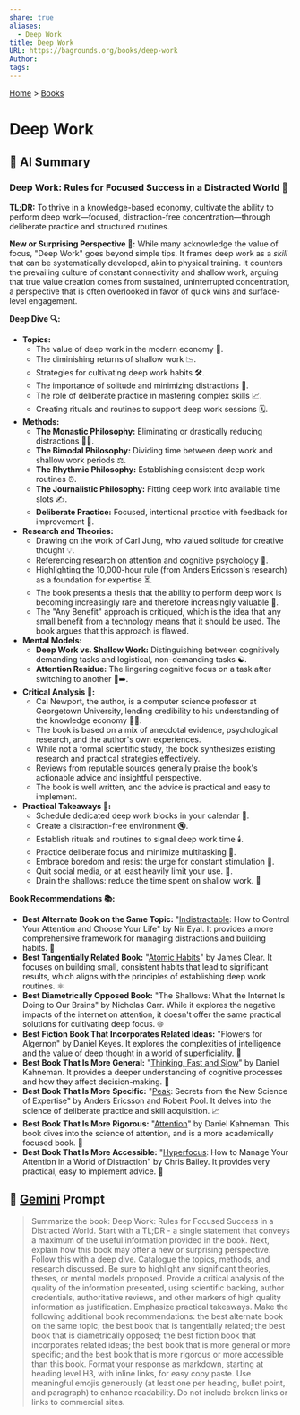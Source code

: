 ```yaml
---
share: true
aliases:
  - Deep Work
title: Deep Work
URL: https://bagrounds.org/books/deep-work
Author: 
tags: 
---
```

[Home](../index.md) > [Books](./index.md)  
# Deep Work  
## 🤖 AI Summary  
### Deep Work: Rules for Focused Success in a Distracted World 🧠  
**TL;DR:** To thrive in a knowledge-based economy, cultivate the ability to perform deep work—focused, distraction-free concentration—through deliberate practice and structured routines.  
  
**New or Surprising Perspective 🤯:** While many acknowledge the value of focus, "Deep Work" goes beyond simple tips. It frames deep work as a *skill* that can be systematically developed, akin to physical training. It counters the prevailing culture of constant connectivity and shallow work, arguing that true value creation comes from sustained, uninterrupted concentration, a perspective that is often overlooked in favor of quick wins and surface-level engagement.  
  
**Deep Dive 🔍:**  
* **Topics:**  
    * The value of deep work in the modern economy 💼.  
    * The diminishing returns of shallow work 📉.  
    * Strategies for cultivating deep work habits 🛠️.  
    * The importance of solitude and minimizing distractions 🧘.  
    * The role of deliberate practice in mastering complex skills 📈.  
    * Creating rituals and routines to support deep work sessions 🗓️.  
* **Methods:**  
    * **The Monastic Philosophy:** Eliminating or drastically reducing distractions 🚫📱.  
    * **The Bimodal Philosophy:** Dividing time between deep work and shallow work periods ⚖️.  
    * **The Rhythmic Philosophy:** Establishing consistent deep work routines ⏰.  
    * **The Journalistic Philosophy:** Fitting deep work into available time slots ✍️.  
    * **Deliberate Practice:** Focused, intentional practice with feedback for improvement 🎯.  
* **Research and Theories:**  
    * Drawing on the work of Carl Jung, who valued solitude for creative thought 💡.  
    * Referencing research on attention and cognitive psychology 🧠.  
    * Highlighting the 10,000-hour rule (from Anders Ericsson's research) as a foundation for expertise ⏳.  
    * The book presents a thesis that the ability to perform deep work is becoming increasingly rare and therefore increasingly valuable 💎.  
    * The "Any Benefit" approach is critiqued, which is the idea that any small benefit from a technology means that it should be used. The book argues that this approach is flawed.  
* **Mental Models:**  
    * **Deep Work vs. Shallow Work:** Distinguishing between cognitively demanding tasks and logistical, non-demanding tasks ☯️.  
    * **Attention Residue:** The lingering cognitive focus on a task after switching to another 🧠➡️.  
* **Critical Analysis 🧐:**  
    * Cal Newport, the author, is a computer science professor at Georgetown University, lending credibility to his understanding of the knowledge economy 🧑‍🏫.  
    * The book is based on a mix of anecdotal evidence, psychological research, and the author's own experiences.  
    * While not a formal scientific study, the book synthesizes existing research and practical strategies effectively.  
    * Reviews from reputable sources generally praise the book's actionable advice and insightful perspective.  
    * The book is well written, and the advice is practical and easy to implement.  
* **Practical Takeaways 📝:**  
    * Schedule dedicated deep work blocks in your calendar 📅.  
    * Create a distraction-free environment 🔇.  
    * Establish rituals and routines to signal deep work time 🕯️.  
    * Practice deliberate focus and minimize multitasking 🚫.  
    * Embrace boredom and resist the urge for constant stimulation 🥱.  
    * Quit social media, or at least heavily limit your use. 🤳.  
    * Drain the shallows: reduce the time spent on shallow work. 🌊  
  
**Book Recommendations 📚:**  
* **Best Alternate Book on the Same Topic:** "[Indistractable](./indistractable.md): How to Control Your Attention and Choose Your Life" by Nir Eyal. It provides a more comprehensive framework for managing distractions and building habits. 🧘  
* **Best Tangentially Related Book:** "[Atomic Habits](./atomic-habits.md)" by James Clear. It focuses on building small, consistent habits that lead to significant results, which aligns with the principles of establishing deep work routines. ⚛️  
* **Best Diametrically Opposed Book:** "The Shallows: What the Internet Is Doing to Our Brains" by Nicholas Carr. While it explores the negative impacts of the internet on attention, it doesn't offer the same practical solutions for cultivating deep focus. 🌐  
* **Best Fiction Book That Incorporates Related Ideas:** "Flowers for Algernon" by Daniel Keyes. It explores the complexities of intelligence and the value of deep thought in a world of superficiality. 🌸  
* **Best Book That Is More General:** "[Thinking, Fast and Slow](./thinking-fast-and-slow.md)" by Daniel Kahneman. It provides a deeper understanding of cognitive processes and how they affect decision-making. 🧠  
* **Best Book That Is More Specific:** "[Peak](./peak.md): Secrets from the New Science of Expertise" by Anders Ericsson and Robert Pool. It delves into the science of deliberate practice and skill acquisition. 📈  
* **Best Book That Is More Rigorous:** "[Attention](./attention.md)" by Daniel Kahneman. This book dives into the science of attention, and is a more academically focused book. 🔬  
* **Best Book That Is More Accessible:** "[Hyperfocus](./hyperfocus.md): How to Manage Your Attention in a World of Distraction" by Chris Bailey. It provides very practical, easy to implement advice. 🎯  
  
## 💬 [Gemini](https://gemini.google.com) Prompt  
> Summarize the book: Deep Work: Rules for Focused Success in a Distracted World. Start with a TL;DR - a single statement that conveys a maximum of the useful information provided in the book. Next, explain how this book may offer a new or surprising perspective. Follow this with a deep dive. Catalogue the topics, methods, and research discussed. Be sure to highlight any significant theories, theses, or mental models proposed. Provide a critical analysis of the quality of the information presented, using scientific backing, author credentials, authoritative reviews, and other markers of high quality information as justification. Emphasize practical takeaways. Make the following additional book recommendations: the best alternate book on the same topic; the best book that is tangentially related; the best book that is diametrically opposed; the best fiction book that incorporates related ideas; the best book that is more general or more specific; and the best book that is more rigorous or more accessible than this book. Format your response as markdown, starting at heading level H3, with inline links, for easy copy paste. Use meaningful emojis generously (at least one per heading, bullet point, and paragraph) to enhance readability. Do not include broken links or links to commercial sites.  
